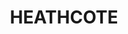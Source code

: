---
lastmod: '2025-04-06T06:05:20+00:00'
latitude: -34.114626
layout: suburb
longitude: 151.027919
postcode: '2233'
state: NSW
title: HEATHCOTE
url: /nsw/heathcote/
---